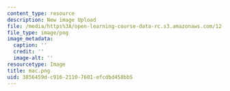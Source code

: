 ```yaml
---
content_type: resource
description: New image Upload
file: /media/https%3A/open-learning-course-data-rc.s3.amazonaws.com/12-811-tropical-meteorology-spring-2011/3856459dc91621107601efcdbd458bb5_mac.png
file_type: image/png
image_metadata:
  caption: ''
  credit: ''
  image-alt: ''
resourcetype: Image
title: mac.png
uid: 3856459d-c916-2110-7601-efcdbd458bb5
---
```

